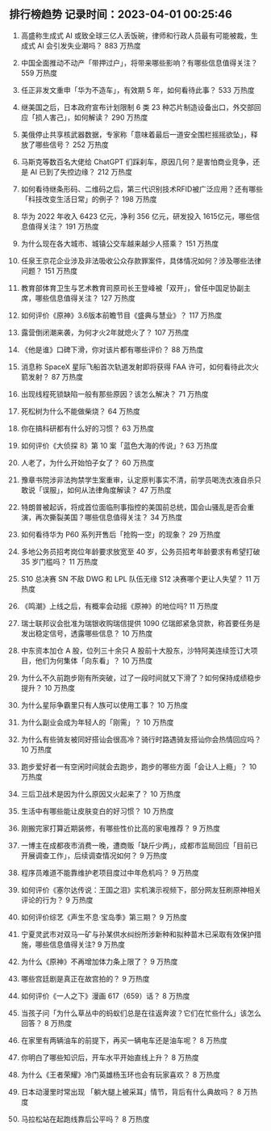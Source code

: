
## 排行榜趋势 记录时间：2023-04-01 00:25:46
  
  1. 高盛称生成式 AI 或致全球三亿人丢饭碗，律师和行政人员最有可能被裁，生成式 AI 会引发失业潮吗？ 883 万热度
    
  2. 中国全面推动不动产「带押过户」，将带来哪些影响？有哪些信息值得关注？ 559 万热度
    
  3. 任正非发文重申「华为不造车」，有效期 5 年，如何看待此事？ 533 万热度
    
  4. 继美国之后，日本政府宣布计划限制 6 类 23 种芯片制造设备出口，外交部回应「损人害己」，如何解读？ 290 万热度
    
  5. 美俄停止共享核武器数据，专家称「意味着最后一道安全围栏摇摇欲坠」，释放了哪些信号？ 252 万热度
    
  6. 马斯克等数百名大佬给 ChatGPT 们踩刹车，原因几何？是害怕商业竞争，还是 AI 已到了失控边缘？ 212 万热度
    
  7. 如何看待继条形码、二维码之后，第三代识别技术RFID被广泛应用？还有哪些「科技改变生活日常」的例子？ 198 万热度
    
  8. 华为 2022 年收入 6423 亿元，净利 356 亿元，研发投入 1615亿元，哪些信息值得关注？ 191 万热度
    
  9. 为什么现在各大城市、城镇公交车越来越少人搭乘？ 151 万热度
    
  10. 任泉王京花企业涉及非法吸收公众存款罪案件，具体情况如何？涉及哪些法律问题？ 151 万热度
    
  11. 教育部体育卫生与艺术教育司原司长王登峰被「双开」，曾任中国足协副主席，哪些信息值得关注？ 127 万热度
    
  12. 如何评价《原神》3.6版本前瞻节目《盛典与慧业》？ 117 万热度
    
  13. 露营倒闭潮来袭，为何才火2年就熄火了？ 107 万热度
    
  14. 《他是谁》口碑下滑，你对该片都有哪些评价？ 88 万热度
    
  15. 消息称 SpaceX 星际飞船首次轨道发射即将获得 FAA 许可，如何看待此次火箭发射？ 87 万热度
    
  16. 出现线程死锁缺陷一般有那些原因？该怎么解决？ 71 万热度
    
  17. 死松树为什么不能做柴烧？ 64 万热度
    
  18. 你在搞科研都有什么好的习惯？ 63 万热度
    
  19. 如何评价《大侦探 8》第 10 案「蓝色大海的传说」? 63 万热度
    
  20. 人老了，为什么开始怕子女了？ 60 万热度
    
  21. 豫章书院涉非法拘禁学生案重审，认定原判事实不清，前学员喝洗衣液自杀只敢说「误服」，如何从法律角度解读？ 47 万热度
    
  22. 特朗普被起诉，将成首位面临刑事指控的美国前总统，国会山骚乱是否会重演，再次撕裂美国？哪些信息值得关注？ 34 万热度
    
  23. 如何看待华为 P60 系列开售后「抢购一空」的现象？ 29 万热度
    
  24. 多地公务员招考岗位年龄要求放宽至 40 岁，公务员招考年龄要求有希望打破 35 岁门槛吗？ 11 万热度
    
  25. S10 总决赛 SN 不敌 DWG 和 LPL 队伍无缘 S12 决赛哪个更让人失望？ 11 万热度
    
  26. 《鸣潮》上线之后，有概率会动摇《原神》的地位吗? 11 万热度
    
  27. 瑞士联邦议会批准为瑞银收购瑞信提供 1090 亿瑞郎紧急贷款，称首要任务是发出稳定信号，透露哪些信息？ 10 万热度
    
  28. 中东资本加仓 A 股，位列三十余只 A 股前十大股东，沙特阿美连续签订大项目，他们为何集体「向东看」？ 10 万热度
    
  29. 为什么不久前跑步刚有所突破，过了一段时间就又下滑了？如何保持成绩稳步提升？ 10 万热度
    
  30. 为什么星际争霸里只有人族可以使用工事？ 10 万热度
    
  31. 为什么副业会成为年轻人的「刚需」？ 10 万热度
    
  32. 为什么有些骑友被同好搭讪会很高冷？骑行时路遇骑友搭讪你会热情回应吗？ 10 万热度
    
  33. 跑步爱好者一有空闲时间就会去跑步，跑步的哪些方面「会让人上瘾」？ 10 万热度
    
  34. 三后卫战术是因为什么原因又火起来了？ 10 万热度
    
  35. 生活中有哪些能让皮肤变白的好习惯？ 10 万热度
    
  36. 刚搬完家打算近期装修，有哪些性价比高的家电推荐？ 9 万热度
    
  37. 一博主在成都夜市消费一晚，遭商贩「缺斤少两」，成都市监局回应「目前已开展调查工作」，后续调查情况如何？ 9 万热度
    
  38. 程序员难道不能靠维护老项目度过中年危机吗？ 9 万热度
    
  39. 如何评价《塞尔达传说：王国之泪》实机演示视频下，部分网友狂刷原神相关评论的行为？ 9 万热度
    
  40. 如何评价综艺《声生不息·宝岛季》第三期？ 9 万热度
    
  41. 宁夏灵武市对双马一矿与孙某供水纠纷所涉新种和拟种苗木已采取有效保护措施，哪些信息值得关注? 9 万热度
    
  42. 为什么《原神》不再增加体力条上限了？ 9 万热度
    
  43. 哪些宫廷剧是真正在故宫拍的？ 9 万热度
    
  44. 如何评价《一人之下》漫画 617（659）话？ 8 万热度
    
  45. 当孩子问「为什么草丛中的蚂蚁们总是在往返奔波？它们在忙些什么」该怎么回答？ 8 万热度
    
  46. 在家里有两辆油车的前提下，再买一辆电车还是油车呢？ 8 万热度
    
  47. 你明白了哪些知识后，开车水平开始直线上升？ 8 万热度
    
  48. 为什么《王者荣耀》冷门英雄杨玉环也会有玩家喜欢？ 8 万热度
    
  49. 日本动漫里时常出现 「躺大腿上被采耳」情节，背后有什么典故吗？ 8 万热度
    
  50. 马拉松站在起跑线靠后公平吗？ 8 万热度
    